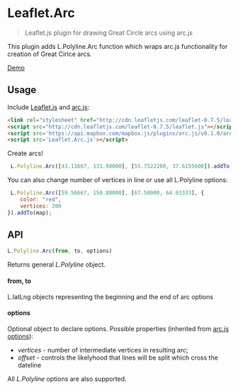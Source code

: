 # Leaflet.Arc
> Leaflet.js plugin for drawing Great Circle arcs using arc.js

This plugin adds  L.Polyline.Arc function which wraps arc.js functionality for creation of Great Cirlce arcs.

[Demo](http://mad-gooze.github.io/Leaflet.Arc/)
## Usage
Include [Leaflet.js](http://leafletjs.com/) and [arc.js](https://github.com/springmeyer/arc.js):
```html
<link rel="stylesheet" href="http://cdn.leafletjs.com/leaflet-0.7.5/leaflet.css" />
<script src="http://cdn.leafletjs.com/leaflet-0.7.5/leaflet.js"></script>
<script src='https://api.mapbox.com/mapbox.js/plugins/arc.js/v0.1.0/arc.js'></script>
<script src='Leaflet.Arc.js'></script>
```
Create arcs!
```javascript
 L.Polyline.Arc([43.11667, 131.90000], [55.7522200, 37.6155600]).addTo(map);
```
You can also change number of vertices in line or use all L.Polyline options:
```javascript
 L.Polyline.Arc([59.56667, 150.80000], [67.50000, 64.03333], {
    color: "red",
    vertices: 200
}).addTo(map);
```
## API
```javascript
L.Polyline.Arc(from, to, options)
```
Returns general _L.Polyline_ object.
#### from, to
L.latLng objects representing the beginning and the end of arc
options
#### options
Optional object to declare options. Possible properties (inherited from [arc.js options](https://github.com/springmeyer/arc.js/#arc-options)):

* _vertices_ - number of intermediate vertices in resulting arc;
* _offset_ - controls the likelyhood that lines will be split which cross the dateline

All _L.Polyline_ options are also supported.